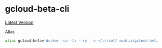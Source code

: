 # gcloud-beta-cli

[Latest Version](https://github.com/google-cloud-sdk/google-cloud-sdk/releases)

Alias

```sh
alias gcloud-beta='docker run -ti --rm  -v ~/:/root/ mudrii/gcloud-beta-cli gcloud beta'
```
